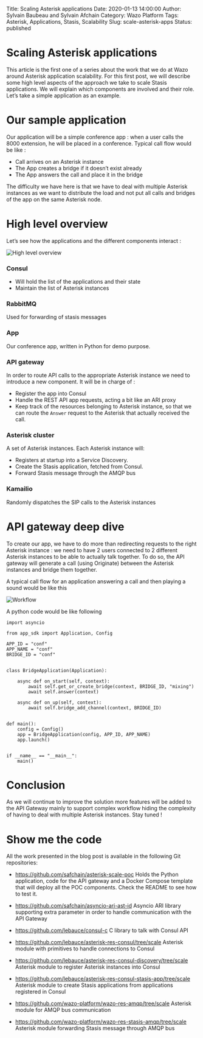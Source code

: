 Title: Scaling Asterisk applications
Date: 2020-01-13 14:00:00
Author: Sylvain Baubeau and Sylvain Afchain
Category: Wazo Platform
Tags: Asterisk, Applications, Stasis, Scalability
Slug: scale-asterisk-apps
Status: published

# Scaling Asterisk applications

This article is the first one of a series about the work that we do at Wazo around Asterisk application scalability. For this first post, we will describe some high level aspects of the approach we take to scale Stasis applications. We will explain which components are involved and their role. Let’s take a simple application as an example.

# Our sample application

Our application will be a simple conference app : when a user calls the 8000 extension, he will be placed in a conference.
Typical call flow would be like :

- Call arrives on an Asterisk instance
- The App creates a bridge if it doesn’t exist already
- The App answers the call and place it in the bridge

The difficulty we have here is that we have to deal with multiple Asterisk instances as we want to distribute the load and not put all calls and bridges of the app on the same Asterisk node.


# High level overview

Let’s see how the applications and the different components interact :

![High level overview](/images/blog/scale-apps/scale-app-high-level-overview.png)

### Consul

* Will hold the list of the applications and their state
* Maintain the list of Asterisk instances

### RabbitMQ

Used for forwarding of stasis messages

### App
  Our conference app, written in Python for demo purpose.

### API gateway
  In order to route API calls to the appropriate Asterisk instance we need to introduce a new component. It will be in charge of :

  * Register the app into Consul
  * Handle the REST API app requests, acting a bit like an ARI proxy
  * Keep track of the resources belonging to Asterisk instance, so that we can route the `Answer` request to the Asterisk that actually received the call.

### Asterisk cluster
  A set of Asterisk instances. Each Asterisk instance will:

  * Registers at startup into a Service Discovery.
  * Create the Stasis application, fetched from Consul.
  * Forward Stasis message through the AMQP bus

### Kamailio
  Randomly dispatches the SIP calls to the Asterisk instances


# API gateway deep dive

To create our app, we have to do more than redirecting requests to the right Asterisk instance : we need to have 2 users connected to 2 different Asterisk instances to be able to actually talk together. To do so, the API gateway will generate a call (using Originate) between the Asterisk instances and bridge them together.

A typical call flow for an application answering a call and then playing a sound would be like this

![Workflow](/images/blog/scale-apps/scale-app-conf-app-workflow.png)

A python code would be like following

```ShellSession
import asyncio

from app_sdk import Application, Config

APP_ID = "conf"
APP_NAME = "conf"
BRIDGE_ID = "conf"


class BridgeApplication(Application):

    async def on_start(self, context):
        await self.get_or_create_bridge(context, BRIDGE_ID, "mixing")
        await self.answer(context)

    async def on_up(self, context):
        await self.bridge_add_channel(context, BRIDGE_ID)


def main():
    config = Config()
    app = BridgeApplication(config, APP_ID, APP_NAME)
    app.launch()


if __name__ == "__main__":
    main()
```


# Conclusion

As we will continue to improve the solution more features will be added to the API Gateway mainly to support complex workflow hiding the complexity of having to deal with multiple Asterisk instances. Stay tuned !


# Show me the code

All the work presented in the blog post is available in the following Git repositories:

* https://github.com/safchain/asterisk-scale-poc
  Holds the Python application, code for the API gateway and a Docker Compose template that will deploy all the POC components. Check the README to see how to test it.

* https://github.com/safchain/asyncio-ari-ast-id
  Asyncio ARI library supporting extra parameter in order to handle communication with the API Gateway

* https://github.com/lebauce/consul-c
  C library to talk with Consul API

* https://github.com/lebauce/asterisk-res-consul/tree/scale
  Asterisk module with primitives to handle connections to Consul

* https://github.com/lebauce/asterisk-res-consul-discovery/tree/scale
  Asterisk module to register Asterisk instances into Consul

* https://github.com/lebauce/asterisk-res-consul-stasis-app/tree/scale
  Asterisk module to create Stasis applications from applications registered in Consul

* https://github.com/wazo-platform/wazo-res-amqp/tree/scale
  Asterisk module for AMQP bus communication

* https://github.com/wazo-platform/wazo-res-stasis-amqp/tree/scale
  Asterisk module forwarding Stasis message through AMQP bus
